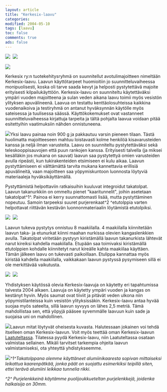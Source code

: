 ```yaml
--- 
layout: article 
title: "Kerkesix-laavu" 
categories: 
modified: 2004-05-10 
tags: [laavu]
toc: false 
comments: true 
ads: false 
--- 
```


![](/Media/Default/BlogPost/blog/kerkesix-laavu/Laavu7b.jpg)  ![](/Media/Default/BlogPost/blog/kerkesix-laavu/erasm2004_07b.jpg)

![](/Media/Default/BlogPost/blog/kerkesix-laavu/Laavu12b.jpg)

[](/Media/Default/BlogPost/blog/kerkesix-laavu/Laavu7b.jpg)Kerkesix ry:n
tuotekehitysryhmä on suunnitellut avotulimajoitteen nimeltään
Kerkesix-laavu. Laavun käyttötarpeet huomioitiin jo suunnitteluvaiheessa
monipuolisesti, koska oli tarve saada kevyt ja helposti pystytettävä
majoite erityisesti kilpailukäyttöön. Kerkesix-laavu on suunniteltu
käytettäväksi ympäri vuoden majoitteena ja sulan veden aikana laavu
toimii myös vesistön ylityksen apuvälineenä. Laavua on testattu
kenttäolosuhteissa kaikkina vuodenaikoiva ja testiryhmä on antanut
hyväksynnän käytölle myös sateisessa ja tuulisessa säässä.
Käyttökokemukset ovat vastanneet suunnitteluvaiheessa kirjattuja
tarpeita ja tältä pohjalta laavua voidaan pitää esitettyihin
vaatimuksiin nähden onnistuneena.

![](/Media/Default/BlogPost/blog/kerkesix-laavu/Laavu6b.jpg)Yksi laavu
painaa noin 900 g ja pakkautuu varsin pieneen tilaan. Tästä huolimatta
majoitteeseen mahtuu loistavasti kolme henkilöä kisavarusteiden kanssa
ja neljä ilman varusteita. Laavu on suunniteltu pystytettäväksi sekä
teleskooppisauvojen että puun rankojen kanssa. Erityisesti talvella (ja
miksei kesälläkin jos mukana on sauvat) laavun saa pystytettyä omien
varusteiden avulla ripeästi, kun tukirakenteiden etsimiseen ei kulu
aikaa. Laavun pystyttämiseen ei välttämättä tarvita mukana kannettavia
erillisiä apuvälineitä, vaan majoitteen saa yöpymiskuntoon luonnosta
löytyviä materiaaleja hyväksikäyttämällä.

Pystyttämistä helpottaviin ratkaisuihin kuuluvat integroidut takatolpat.
Laavun takanurkkiin on ommeltu pienet "kaaritunnelit", joihin asetetaan
takatolpat^1^. Painoa ei kerry suunnattomasti lisää, mutta pystyttäminen
nopeutuu. Samoin tarpeeksi suuret purjerenkaat^2 ^etutolppia varten
helpottavat riittävän kestävän luonnonmateriaalin löytämistä
etutolpiksi.

![](/Media/Default/BlogPost/blog/kerkesix-laavu/Laavu11b.jpg)  ![](/Media/Default/BlogPost/blog/kerkesix-laavu/Laavu9b.jpg)

Laavun tukeva pystytys onnistuu 8 maakiilalla. 4 maakiilalla
kiinnitetään laavun taka- ja etunurkat kiinni maahan nurkissa olevien
kangaslenkkien avulla. Takatolpat viritetään pystyyn kiristämällä laavun
takanurkista lähtevät narut kireiksi kahdella maakiilalla. Etupään saa
toimivaksi kiristämällä etutolppien kohdalle kiinnitetyt narut kireälle
kahta maakiilaa käyttäen. Tämän jälkeen laavu on tukevasti paikoillaan.
Etulippa kannattaa myös kiristää kahdella maakiilalla, vaikkakaan laavun
pystyssä pysymiseen sillä ei ole merkittävää vaikutusta.

![](/Media/Default/BlogPost/blog/kerkesix-laavu/Laavu1b.jpg) 
![](/Media/Default/BlogPost/blog/kerkesix-laavu/Laavu8b.jpg)

Yhdistyksen käytössä olevia Kerkesix-laavuja on käytetty eri
tapahtumissa talvesta 2004 alkaen. Laavuja on käytetty ympäri vuoden ja
kangas on kestänyt hyvin. Myös saumat ovat tiiviit ja pitävät veden
ulkona niin yöpymistilanteissa kuin vesistön ylityksissäkin.
Kerkesix-laavu antaa hyvää suojaa myös sateelta, sillä laavun syvyys on
lähes 2,5 metriä. Tämä mahdollistaa sen, että yöpyjä pääsee syvemmälle
laavuun kuin sade ja suojaisa uni on mahdollinen.

[![](/Media/Default/BlogPost/blog/kerkesix-laavu/kerkelaavumitat_b.jpg)](/Media/Default/BlogPost/blog/kerkesix-laavu/kerkelaavumitat_b.jpg)Laavun
mitat löytyvät oheisesta kuvasta. Halutessaan jokainen voi tehdä
itselleen oman Kerkesix-laavun. Voit myös teettää oman Kerkesix-laavun
[Laatuteltassa](http://www.teltta.net/). Tilatessa pyydä Kerkesix-laavu,
niin Laatuteltassa osataan valmistaa sellainen. Mikäli tarvitset
tarkempia ohjeita laavun valmistamiseksi, ota yhteyttä yhdistykseemme.

![](/Media/Default/BlogPost/blog/kerkesix-laavu/Laavu10b.jpg)*^1^Takatolppana
olemme käyttäneet alumiinikaaresta sopivan mittaiseksi leikattua
kaarenpätkää, jonka päät on suojattu esimerkiksi teipillä siten, ettei
terävä alumiini leikkaa tunnelia rikki.*

*^2^ Purjelenkkeinä käytämme puolijoukkueteltan purjelenkkejä, joidenka
halkaisija on 30mm.*

